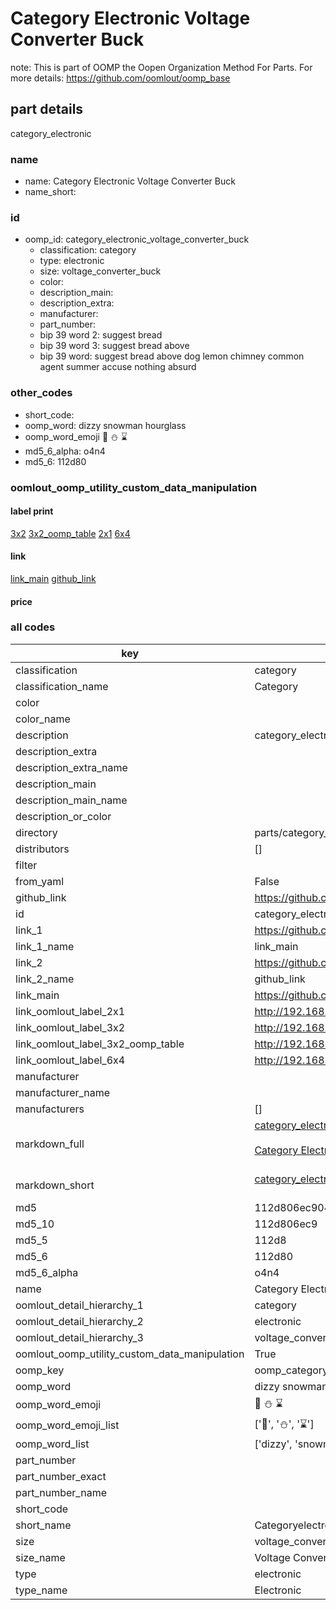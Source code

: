 # Category Electronic Voltage Converter Buck  

note: This is part of OOMP the Oopen Organization Method For Parts. For more details: https://github.com/oomlout/oomp_base

##  part details



category_electronic

### name
* name: Category Electronic Voltage Converter Buck
* name_short: 
### id
* oomp_id: category_electronic_voltage_converter_buck
  * classification: category
  * type: electronic
  * size: voltage_converter_buck
  * color: 
  * description_main: 
  * description_extra: 
  * manufacturer: 
  * part_number: 
  * bip 39 word 2: suggest bread
  * bip 39 word 3: suggest bread above
  * bip 39 word: suggest bread above dog lemon chimney common agent summer accuse nothing absurd

### other_codes
* short_code: 
* oomp_word: dizzy snowman hourglass
* oomp_word_emoji :dizzy: :snowman: :hourglass:
* md5_6_alpha: o4n4
* md5_6: 112d80






### oomlout_oomp_utility_custom_data_manipulation
#### label print
[3x2](http://192.168.1.245:1112/?label=oomp%20o4n4)
[3x2_oomp_table](http://192.168.1.107:1112/?label=oomp%20o4n4)
[2x1](http://192.168.1.242:1112/?label=oomp%20o4n4)
[6x4](http://192.168.1.55:1112/?label=oomp%20o4n4)    

#### link

[link_main](https://github.com/oomlout/oomlout_oomp_current_version_messy/tree/main/parts/category_electronic_voltage_converter_buck) [github_link](https://github.com/oomlout/oomlout_oomp_part_src/tree/main/parts/category_electronic_voltage_converter_buck)                             

#### price







### all codes 
| key | value |  
| --- | --- |  
| classification | category |  
| classification_name | Category |  
| color |  |  
| color_name |  |  
| description | category_electronic |  
| description_extra |  |  
| description_extra_name |  |  
| description_main |  |  
| description_main_name |  |  
| description_or_color |   |  
| directory | parts/category_electronic_voltage_converter_buck |  
| distributors | [] |  
| filter |  |  
| from_yaml | False |  
| github_link | https://github.com/oomlout/oomlout_oomp_part_src/tree/main/parts/category_electronic_voltage_converter_buck |  
| id | category_electronic_voltage_converter_buck |  
| link_1 | https://github.com/oomlout/oomlout_oomp_current_version_messy/tree/main/parts/category_electronic_voltage_converter_buck |  
| link_1_name | link_main |  
| link_2 | https://github.com/oomlout/oomlout_oomp_part_src/tree/main/parts/category_electronic_voltage_converter_buck |  
| link_2_name | github_link |  
| link_main | https://github.com/oomlout/oomlout_oomp_current_version_messy/tree/main/parts/category_electronic_voltage_converter_buck |  
| link_oomlout_label_2x1 | http://192.168.1.242:1112/?label=oomp%20o4n4 |  
| link_oomlout_label_3x2 | http://192.168.1.245:1112/?label=oomp%20o4n4 |  
| link_oomlout_label_3x2_oomp_table | http://192.168.1.107:1112/?label=oomp%20o4n4 |  
| link_oomlout_label_6x4 | http://192.168.1.55:1112/?label=oomp%20o4n4 |  
| manufacturer |  |  
| manufacturer_name |  |  
| manufacturers | [] |  
| markdown_full | [category_electronic_voltage_converter_buck](https://github.com/oomlout/oomlout_oomp_current_version_messy/tree/main/parts/category_electronic_voltage_converter_buck)<br>[](https://github.com/oomlout/oomlout_oomp_current_version_messy/tree/main/parts/category_electronic_voltage_converter_buck)<br>[Category Electronic Voltage Converter Buck](https://github.com/oomlout/oomlout_oomp_current_version_messy/tree/main/parts/category_electronic_voltage_converter_buck)<br><br> |  
| markdown_short | [category_electronic_voltage_converter_buck](https://github.com/oomlout/oomlout_oomp_current_version_messy/tree/main/parts/category_electronic_voltage_converter_buck)<br><br> |  
| md5 | 112d806ec904e5cca03fe4080106dec7 |  
| md5_10 | 112d806ec9 |  
| md5_5 | 112d8 |  
| md5_6 | 112d80 |  
| md5_6_alpha | o4n4 |  
| name | Category Electronic Voltage Converter Buck |  
| oomlout_detail_hierarchy_1 | category |  
| oomlout_detail_hierarchy_2 | electronic |  
| oomlout_detail_hierarchy_3 | voltage_converter_buck |  
| oomlout_oomp_utility_custom_data_manipulation | True |  
| oomp_key | oomp_category_electronic_voltage_converter_buck |  
| oomp_word | dizzy snowman hourglass |  
| oomp_word_emoji | :dizzy: :snowman: :hourglass: |  
| oomp_word_emoji_list | [':dizzy:', ':snowman:', ':hourglass:'] |  
| oomp_word_list | ['dizzy', 'snowman', 'hourglass'] |  
| part_number |  |  
| part_number_exact |  |  
| part_number_name |  |  
| short_code |  |  
| short_name | Categoryelectronic |  
| size | voltage_converter_buck |  
| size_name | Voltage Converter Buck |  
| type | electronic |  
| type_name | Electronic |  
